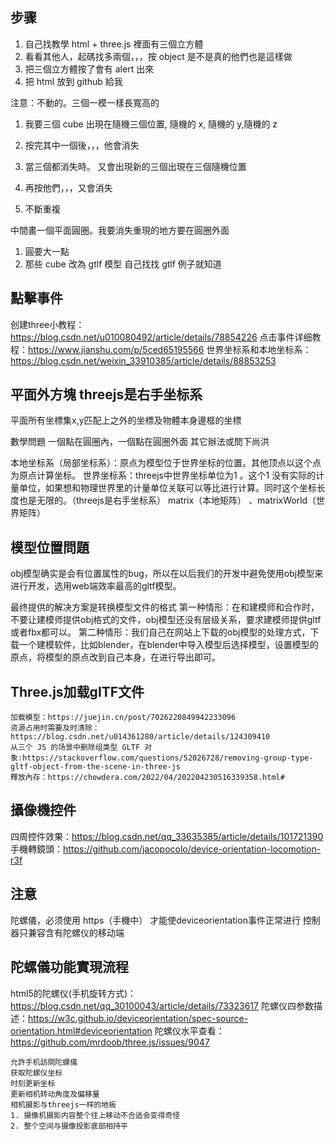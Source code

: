 ## 步骤
1. 自己找教學 html + three.js 裡面有三個立方體
2. 看看其他人，起碼找多兩個，，，按 object 是不是真的他們也是這樣做
3. 把三個立方體按了會有 alert 出來
4. 把 html 放到 github 給我

注意：不動的。三個一模一樣長寬高的

1. 我要三個 cube 出現在隨機三個位置,  隨機的 x, 隨機的 y,隨機的 z

2. 按完其中一個後，，，他會消失 

3. 當三個都消失時。 又會出現新的三個出現在三個隨機位置

4. 再按他們，，，又會消失

5. 不斷重複

中間畫一個平面圓圈。我要消失重現的地方要在圓圈外面

1. 圓要大一點
2. 那些 cube 改為 gtlf 模型 自己找找 gtlf 例子就知道

## 點擊事件
创建three小教程：https://blog.csdn.net/u010080492/article/details/78854226
点击事件详细教程：https://www.jianshu.com/p/5ced65195566
世界坐标系和本地坐标系：https://blog.csdn.net/weixin_33910385/article/details/88853253

## 平面外方塊 threejs是右手坐标系
平面所有坐標集x,y匹配上之外的坐標及物體本身邊框的坐標

數學問題
一個點在圓圈內，一個點在圓圈外面
其它辦法或問下尚洪

本地坐标系（局部坐标系）：原点为模型位于世界坐标的位置。其他顶点以这个点为原点计算坐标。
世界坐标系：threejs中世界坐标单位为1 。这个1 没有实际的计量单位，如果想和物理世界里的计量单位关联可以等比进行计算。同时这个坐标长度也是无限的。（threejs是右手坐标系）
matrix（本地矩阵） 、matrixWorld（世界矩阵）

## 模型位置問題
obj模型确实是会有位置属性的bug，所以在以后我们的开发中避免使用obj模型来进行开发，选用web端效率最高的gltf模型。

最终提供的解决方案是转换模型文件的格式
第一种情形：在和建模师和合作时，不要让建模师提供obj格式的文件，obj模型还没有层级关系，要求建模师提供gltf或者fbx都可以。
第二种情形：我们自己在网站上下载的obj模型的处理方式，下载一个建模软件，比如blender，在blender中导入模型后选择模型，设置模型的原点，将模型的原点改到自己本身，在进行导出即可。

## Three.js加载gITF文件
```
加载模型：https://juejin.cn/post/7026220849942233096
资源占用时需要及时清除：https://blog.csdn.net/u014361280/article/details/124309410
从三个 JS 的场景中删除组类型 GLTF 对象:https://stackoverflow.com/questions/52026728/removing-group-type-gltf-object-from-the-scene-in-three-js
釋放內存：https://chowdera.com/2022/04/202204230516339358.html#
```

## 攝像機控件
四周控件效果：https://blog.csdn.net/qq_33635385/article/details/101721390
手機轉鏡頭：https://github.com/jacopocolo/device-orientation-locomotion-r3f

## 注意
陀螺儀，必须使用 https（手機中） 才能使deviceorientation事件正常进行
控制器只兼容含有陀螺仪的移动端

## 陀螺儀功能實現流程
html5的陀螺仪(手机旋转方式)：https://blog.csdn.net/qq_30100043/article/details/73323617
陀螺仪四参数描述：https://w3c.github.io/deviceorientation/spec-source-orientation.html#deviceorientation
陀螺仪水平查看：https://github.com/mrdoob/three.js/issues/9047
```
允許手机訪問陀螺儀
获取陀螺仪坐标
时刻更新坐标
更新相机转动角度及偏移量
相机摄影与threejs一样的地板
1. 摄像机摄影内容整个往上移动不合适会变得奇怪
2. 整个空间与摄像投影底部相持平
```